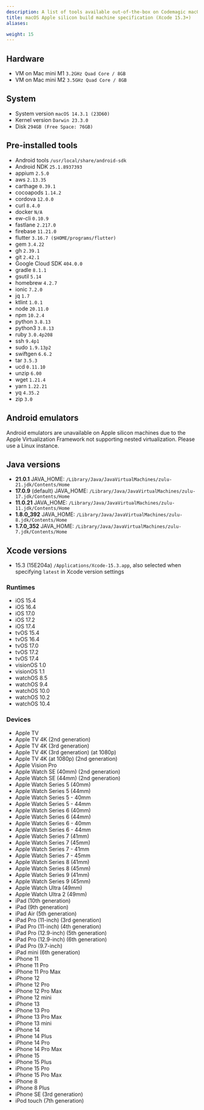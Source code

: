 ```yaml
---
description: A list of tools available out-of-the-box on Codemagic macOS Apple silicon build machines using Xcode version 15.3.
title: macOS Apple silicon build machine specification (Xcode 15.3+)
aliases:

weight: 15
---
```


## Hardware

- VM on Mac mini M1 `3.2GHz Quad Core / 8GB`
- VM on Mac mini M2 `3.5GHz Quad Core / 8GB`

## System

- System version `macOS 14.3.1 (23D60)`
- Kernel version `Darwin 23.3.0`
- Disk `294GB (Free Space: 76GB)`

## Pre-installed tools

- Android tools `/usr/local/share/android-sdk`
- Android NDK `25.1.8937393`
- appium `2.5.0`
- aws `2.13.35`
- carthage `0.39.1`
- cocoapods `1.14.2`
- cordova `12.0.0`
- curl `8.4.0`
- docker `N/A`
- ew-cli `0.10.9`
- fastlane `2.217.0`
- firebase `11.21.0`
- flutter `3.16.7 ($HOME/programs/flutter)`
- gem `3.4.22`
- gh `2.39.1`
- git `2.42.1`
- Google Cloud SDK `404.0.0`
- gradle `8.1.1`
- gsutil `5.14`
- homebrew `4.2.7`
- ionic `7.2.0`
- jq `1.7`
- ktlint `1.0.1`
- node `20.11.0`
- npm `10.2.4`
- python `3.8.13`
- python3 `3.8.13`
- ruby `3.0.4p208`
- ssh `9.4p1`
- sudo `1.9.13p2`
- swiftgen `6.6.2`
- tar `3.5.3`
- ucd `0.11.10`
- unzip `6.00`
- wget `1.21.4`
- yarn `1.22.21`
- yq `4.35.2`
- zip `3.0`

## Android emulators

Android emulators are unavailable on Apple silicon machines due to the Apple Virtualization Framework not supporting nested virtualization. Please use a Linux instance.

## Java versions

- **21.0.1** JAVA_HOME: `/Library/Java/JavaVirtualMachines/zulu-21.jdk/Contents/Home`
- **17.0.9** (default) JAVA_HOME: `/Library/Java/JavaVirtualMachines/zulu-17.jdk/Contents/Home`
- **11.0.21** JAVA_HOME: `/Library/Java/JavaVirtualMachines/zulu-11.jdk/Contents/Home`
- **1.8.0_392** JAVA_HOME: `/Library/Java/JavaVirtualMachines/zulu-8.jdk/Contents/Home`
- **1.7.0_352** JAVA_HOME: `/Library/Java/JavaVirtualMachines/zulu-7.jdk/Contents/Home`

## Xcode versions

- 15.3 (15E204a) `/Applications/Xcode-15.3.app`, also selected when specifying `latest` in Xcode version settings

### Runtimes

- iOS 15.4
- iOS 16.4
- iOS 17.0
- iOS 17.2
- iOS 17.4
- tvOS 15.4
- tvOS 16.4
- tvOS 17.0
- tvOS 17.2
- tvOS 17.4
- visionOS 1.0
- visionOS 1.1
- watchOS 8.5
- watchOS 9.4
- watchOS 10.0
- watchOS 10.2
- watchOS 10.4

### Devices

- Apple TV
- Apple TV 4K (2nd generation)
- Apple TV 4K (3rd generation)
- Apple TV 4K (3rd generation) (at 1080p)
- Apple TV 4K (at 1080p) (2nd generation)
- Apple Vision Pro
- Apple Watch SE (40mm) (2nd generation)
- Apple Watch SE (44mm) (2nd generation)
- Apple Watch Series 5 (40mm)
- Apple Watch Series 5 (44mm)
- Apple Watch Series 5 - 40mm
- Apple Watch Series 5 - 44mm
- Apple Watch Series 6 (40mm)
- Apple Watch Series 6 (44mm)
- Apple Watch Series 6 - 40mm
- Apple Watch Series 6 - 44mm
- Apple Watch Series 7 (41mm)
- Apple Watch Series 7 (45mm)
- Apple Watch Series 7 - 41mm
- Apple Watch Series 7 - 45mm
- Apple Watch Series 8 (41mm)
- Apple Watch Series 8 (45mm)
- Apple Watch Series 9 (41mm)
- Apple Watch Series 9 (45mm)
- Apple Watch Ultra (49mm)
- Apple Watch Ultra 2 (49mm)
- iPad (10th generation)
- iPad (9th generation)
- iPad Air (5th generation)
- iPad Pro (11-inch) (3rd generation)
- iPad Pro (11-inch) (4th generation)
- iPad Pro (12.9-inch) (5th generation)
- iPad Pro (12.9-inch) (6th generation)
- iPad Pro (9.7-inch)
- iPad mini (6th generation)
- iPhone 11
- iPhone 11 Pro
- iPhone 11 Pro Max
- iPhone 12
- iPhone 12 Pro
- iPhone 12 Pro Max
- iPhone 12 mini
- iPhone 13
- iPhone 13 Pro
- iPhone 13 Pro Max
- iPhone 13 mini
- iPhone 14
- iPhone 14 Plus
- iPhone 14 Pro
- iPhone 14 Pro Max
- iPhone 15
- iPhone 15 Plus
- iPhone 15 Pro
- iPhone 15 Pro Max
- iPhone 8
- iPhone 8 Plus
- iPhone SE (3rd generation)
- iPod touch (7th generation)
